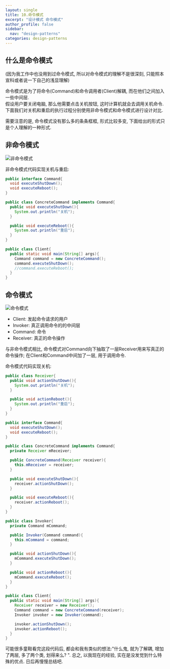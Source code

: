 ```yaml
---
layout: single
title: 10.命令模式
excerpt: "设计模式 命令模式"
author_profile: false
sidebar:
  nav: "design-patterns"
categories: design-patterns
---
```


## 什么是命令模式  
(因为我工作中也没用到过命令模式, 所以对命令模式的理解不是很深刻, 只能照本宣科或者说一下自己的浅显理解)  

命令模式是为了将命令(Command)和命令调用者(Client)解耦, 而在他们之间加入一些中间层.  
假设用户要关闭电脑, 那么他需要点击关机按钮, 这时计算机就会去调用关机命令. 下面我们对关机和重启的执行过程分别使用非命令模式和命令模式进行设计对比.  

需要注意的是, 命令模式没有那么多的条条框框, 形式比较多变, 下面给出的形式只是个人理解的一种形式.

## 非命令模式  
![非命令模式](http://oi63pt0qt.bkt.clouddn.com/asdp_chapter11_not_command.png)

非命令模式代码实现关机与重启:

```java
public interface Command{
  void executeShutDown();
  void executeReboot();
}

public class ConcreteCommand implements Command{
  public void executeShutDown(){
    System.out.println("关机");
  }

  public void executeReboot(){
    System.out.println("重启");
  }
}

public class Client{
  public static void main(String[] args){
    Command command = new ConcreteCommand();
    command.executeShutDown();
    //command.executeReboot();
  }
}
```

## 命令模式  
![命令模式](http://oi63pt0qt.bkt.clouddn.com/asdp_chapter11_command.png)

- Client: 发起命令请求的用户
- Invoker: 真正调用命令的的中间层
- Command: 命令
- Receiver: 真正的命令操作

与非命令模式相比, 命令模式对Command向下抽取了一层Receiver用来写真正的命令操作; 在Client和Command中间加了一层, 用于调用命令.

命令模式代码实现关机:  

```java
public class Receiver{
  public void actionShutDown(){
    System.out.println("关机");
  }

  public void actionReboot(){
    System.out.println("重启");
  }
}

public interface Command{
  void executeShutDown();
  void executeReboot();
}

public class ConcreteCommand implements Command{
  private Receiver mReceiver;

  public ConcreteCommand(Receiver receiver){
    this.mReceiver = receiver;
  }

  public void executeShutDown(){
    receiver.actionShutDown();
  }

  public void executeReboot(){
    receiver.actionReboot();
  }
}

public class Invoker{
  private Command mCommand;

  public Invoker(Command command){
    this.mCommand = command;
  }

  public void actionShutDown(){
    mCommand.executeShutDown();
  }

  public void actionReboot(){
    mCommand.executeReboot();
  }
}

public class Client{
  public static void main(String[] args){
    Receiver receiver = new Receiver();
    Command command = new ConcreteCommand(receiver);
    Invoker invoker = new Invoker(command);

    invoker.actionShutDown();
    invoker.actionReboot();
  }
}
```

可能很多童鞋看完这段代码后, 都会和我有类似的想法:"什么鬼, 就为了解耦, 增加了两层, 多了两个类, 划得来么? ".
总之, 以我现在的经验, 实在是没发觉到什么特殊的优点. 日后再慢慢总结吧.
